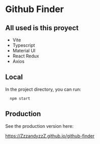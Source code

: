 # Github Finder

## All used is this proyect

- Vite
- Typescript
- Material UI
- React Redux
- Axios

## Local
In the project directory, you can run:

```
  npm start
```

## Production
See the production version here:

https://ZzzandyzzZ.github.io/github-finder